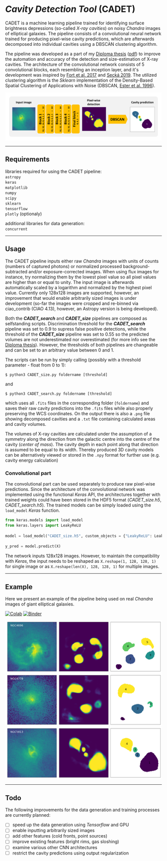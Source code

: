 # *Cavity Detection Tool* (CADET)

CADET is a machine learning pipeline trained for identifying surface brightness depressions (so-called *X-ray cavities*) on noisy *Chandra* images of elliptical galaxies. The pipeline consists of a convolutional neural network trained for producing pixel-wise cavity predictions, which are afterwards decomposed into individual cavities using a DBSCAN clustering algorithm.

The pipeline was developed as a part of my [Diploma thesis](https://is.muni.cz/th/x68od/?lang=en) ([pdf](pdfs/diploma_thesis.pdf)) to improve the automation and accuracy of the detection and size-estimation of X-ray cavities. The architecture of the convolutional network consists of 5 convolutional blocks, each resembling an inception layer, and it's development was inspired by [Fort et al. 2017](https://ui.adsabs.harvard.edu/abs/2017arXiv171200523F/abstract) and [Secká 2019](https://is.muni.cz/th/rnxoz/?lang=en;fakulta=1411). The utilized clustering algorithm is the *Sklearn* implementation of the Density-Based Spatial Clustering of Applications with Noise (DBSCAN, [Ester et al. 1996](https://citeseerx.ist.psu.edu/viewdoc/summary?doi=10.1.1.121.9220)).

![Architecture](figures/architecture.png)

---

## Requirements

libraries required for using the CADET pipeline:\
`astropy`\
`keras`\
`matplotlib`\
`numpy`\
`scipy`\
`sklearn`\
`tensorflow`\
`plotly` (optionaly)

additional libraries for data generation:\
`concurrent`

---

## Usage

The CADET pipeline inputs either raw *Chandra* images with units of counts (numbers of captured photons) or normalized processed background-subtracted and/or exposure-corrected images. When using flux images for instance, try normalizing them by the lowest pixel value so all pixel values are higher than or equal to unity. The input image is afterwards automatically scaled by a logarithm and normalized by the highest pixel value. Currently only 128x128 images are supported, however, an improvement that would enable arbitrarily sized images is under development (so-far the images were cropped and re-binned via ciao_contrib (CIAO 4.13), however, an Astropy version is being developed).

Both the ***CADET_search*** and ***CADET_size*** pipelines are composed as selfstanding scripts. Discrimination threshold for the ***CADET_search*** pipeline was set to 0.9 to supress false positive detections, while the threshold of the ***CADET_size*** pipeline was set to 0.55 so the predicted volumes are not underestimated nor overestimated (for more info see the [Diploma thesis](pdfs/diploma_thesis.pdf)). However, the thresholds of both pipelines are changeable and can be set to an arbitrary value between 0 and 1.

The scripts can be run by simply calling (possibly with a threshold parameter - float from 0 to 1):

```console
$ python3 CADET_size.py foldername [threshold]
```

and

```console
$ python3 CADET_search.py foldername [threshold]
```

which uses all `.fits` files in the corresponding folder (`foldername`) and saves their raw cavity predictions into the `.fits` files while also properly preserving the WCS coordinates. On the output there is also a `.png` file showing decomposed cavities and a `.txt` file containing calculated areas and cavity volumes.

The volumes of X-ray cavities are calculated under the assumption of a symmetry along the direction from the galactic centre into the centre of the cavity (*center of mass*). The cavity depth in each point along that direction is assumed to be equal to its width. Thereby produced 3D cavity models can be alternatively viewed or stored in the `.npy` format for further use (e.g. cavity energy calculation)

### Convolutional part

The convolutional part can be used separately to produce raw pixel-wise predictions. Since the architecture of the convolutional network was implemented using the functional *Keras* API, the architectures together with trained weights could have been stored in the HDF5 format (*CADET_size.h5*, *CADET_search.h5*). The trained models can be simply loaded using the `load_model` *Keras* function.

```python
from keras.models import load_model
from keras.layers import LeakyReLU

model = load_model("CADET_size.h5", custom_objects = {"LeakyReLU": LeakyReLU})

y_pred = model.predict(X)
```

The network inputs 128x128 images. However, to maintain the compatibility with *Keras*, the input needs to be reshaped as `X.reshape(1, 128, 128, 1)` for single image or as `X.reshape(len(X), 128, 128, 1)` for multiple images.

---

## Example

Here we present an example of the pipeline being used on real *Chandra* images of giant elliptical galaxies.

[![Colab](https://colab.research.google.com/assets/colab-badge.svg)](https://colab.research.google.com/github/tomasplsek/CADET/blob/main/CADET_example_colab.ipynb) [![Binder](https://mybinder.org/badge_logo.svg)](https://mybinder.org/v2/gh/tomasplsek/CADET/HEAD?filepath=CADET_example_binder.ipynb)

![](example/decomposed/NGC4696_CADET_size.png)
![](example/decomposed/NGC4778_CADET_size.png)
![](example/decomposed/NGC5813_CADET_size.png)

---

## Todo

The following improvements for the data generation and training processes are currently planned:

- [ ] speed up the data generation using *Tensorflow* and GPU
- [ ] enable inputting arbitrarily sized images
- [ ] add other features (cold fronts, point sources)
- [ ] improve existing features (bright rims, gas sloshing)
- [ ] examine various other CNN architectures
- [ ] restrict the cavity predictions using output regularization